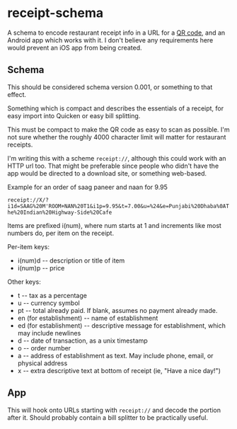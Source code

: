 receipt-schema
==============

A schema to encode restaurant receipt info in a URL for a [QR code](http://en.wikipedia.org/wiki/QR_code), and an Android app which works with it. I don't believe any requirements here would prevent an iOS app from being created.

Schema
------

This should be considered schema version 0.001, or something to that effect.

Something which is compact and describes the essentials of a receipt, for easy import into Quicken or easy bill splitting.

This must be compact to make the QR code as easy to scan as possible. I'm not sure whether the roughly 4000 character limit will matter for restaurant receipts.

I'm writing this with a scheme `receipt://`, although this could work with an HTTP url too. That might be preferable since people who didn't have the app would be directed to a download site, or something web-based.

Example for an order of saag paneer and naan for 9.95

`receipt://X/?i1d=SAAG%20M'ROOM+NAN%20T1&i1p=9.95&t=7.00&u=%24&e=Punjabi%20Dhaba%0AThe%20Indian%20Highway-Side%20Cafe`

Items are prefixed i(num), where num starts at 1 and increments like most numbers do, per item on the receipt.

Per-item keys:

- i(num)d -- description or title of item
- i(num)p -- price

Other keys:

- t -- tax as a percentage
- u -- currency symbol
- pt -- total already paid. If blank, assumes no payment already made.
- en (for establishment) -- name of establishment
- ed (for establishment) -- descriptive message for establishment, which may include newlines
- d -- date of transaction, as a unix timestamp
- o -- order number
- a -- address of establishment as text. May include phone, email, or physical address
- x -- extra descriptive text at bottom of receipt (ie, "Have a nice day!")

App
---

This will hook onto URLs starting with `receipt://` and decode the portion after it. Should probably contain a bill splitter to be practically useful.